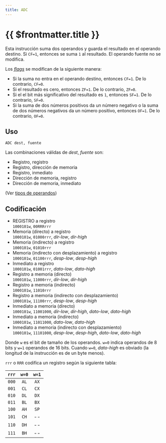 ```yaml
---
title: ADC
---
```


# {{ $frontmatter.title }}

Esta instrucción suma dos operandos y guarda el resultado en el operando destino. Si `CF=1`, entonces se suma `1` al resultado. El operando fuente no se modifica.

Los [_flags_](../cpu#flags) se modifican de la siguiente manera:

- Si la suma no entra en el operando destino, entonces `CF=1`. De lo contrario, `CF=0`.
- Si el resultado es cero, entonces `ZF=1`. De lo contrario, `ZF=0`.
- Si el el bit más significativo del resultado es `1`, entonces `SF=1`. De lo contrario, `SF=0`.
- Si la suma de dos números positivos da un número negativo o la suma de dos números negativos da un número positivo, entonces `OF=1`. De lo contrario, `OF=0`.

## Uso

```vonsim
ADC dest, fuente
```

Las combinaciones válidas de _dest_, _fuente_ son:

- Registro, registro
- Registro, dirección de memoria
- Registro, inmediato
- Dirección de memoria, registro
- Dirección de memoria, inmediato

(Ver [tipos de operandos](../assembly#operandos))

## Codificación

- REGISTRO a registro  
  `1000101w`, `00RRRrrr`
- Memoria (directo) a registro  
  `1000101w`, `01000rrr`, _dir-low_, _dir-high_
- Memoria (indirecto) a registro  
  `1000101w`, `01010rrr`
- Memoria (indirecto con desplazamiento) a registro  
  `1000101w`, `01100rrr`, _desp-low_, _desp-high_
- Inmediato a registro  
  `1000101w`, `01001rrr`, _dato-low_, _dato-high_
- Registro a memoria (directo)  
  `1000101w`, `11000rrr`, _dir-low_, _dir-high_
- Registro a memoria (indirecto)  
  `1000101w`, `11010rrr`
- Registro a memoria (indirecto con desplazamiento)  
  `1000101w`, `11100rrr`, _desp-low_, _desp-high_
- Inmediato a memoria (directo)  
  `1000101w`, `11001000`, _dir-low_, _dir-high_, _dato-low_, _dato-high_
- Inmediato a memoria (indirecto)  
  `1000101w`, `11011000`, _dato-low_, _dato-high_
- Inmediato a memoria (indirecto con desplazamiento)  
  `1000101w`, `11101000`, _desp-low_, _desp-high_, _dato-low_, _dato-high_

Donde `w` es el bit de tamaño de los operandos. `w=0` indica operandos de 8 bits y `w=1` operandos de 16 bits. Cuando `w=0`, _dato-high_ es obviado (la longitud de la instrucción es de un byte menos).

`rrr` o `RRR` codifica un registro según la siguiente tabla:

| `rrr` | `w=0` | `w=1` |
| :---: | :---: | :---: |
| `000` | `AL`  | `AX`  |
| `001` | `CL`  | `CX`  |
| `010` | `DL`  | `DX`  |
| `011` | `BL`  | `BX`  |
| `100` | `AH`  | `SP`  |
| `101` | `CH`  |  --   |
| `110` | `DH`  |  --   |
| `111` | `BH`  |  --   |
